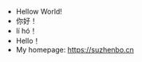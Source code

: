 - Hellow World!
- 你好！
- lí hó！
- Hello！
- My homepage: https://suzhenbo.cn
<!---
wssuzb/wssuzb is a ✨ special ✨ repository because its `README.md` (this file) appears on your GitHub profile.
You can click the Preview link to take a look at your changes.
--->
